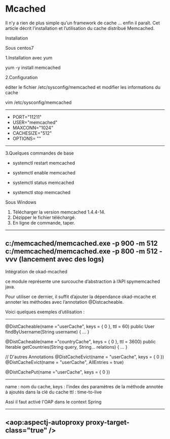 # Mcached

Il n’y a rien de plus simple qu’un framework de cache … enfin il paraît. Cet article décrit l’installation et l’utilisation du cache distribué Memcached.


Installation

Sous centos7

1.Installation avec yum

yum -y install memcached

2.Configuration

éditer le fichier /etc/sysconfig/memcached et modifier les informations du cache

vim /etc/sysconfig/memcached

--------------------------------------- 
- PORT="11211"
- USER="memcached"
- MAXCONN="1024"
- CACHESIZE="512"
- OPTIONS= ""
--------------------------------------
 
3.Quelques commandes de base

- systemctl restart memcached

- systemctl enable memcached

- systemctl status memcached

- systemctl stop memcached

Sous Windows

  1) Télécharger la version memcached 1.4.4-14.
  2) Dézipper le fichier téléchargé.
  3) En ligne de commande, taper.
  
------------------------------------------
c:/memcached/memcached.exe -p 900 -m 512
c:/memcached/memcached.exe -p 800 -m 512 -vvv (lancement avec des logs)
----------------------------------------

Intégration de okad-mcached

ce module représente une surcouche d’abstraction à l’API spymemcached java.

Pour utiliser ce dernier, il suffit d’ajouter la dépendance okad-mcache et annoter les méthodes avec l’annotation @Distcacheable.

Voici quelques exemples d’utilisation :

--------------------------------------------------------------------------------
@DistCacheable(name ="userCache", keys = { 0 }, ttl = 60)
public User findByUsername(String username) {
   ...
}
 
@DistCacheable(name ="countryCache", keys = { 0 }, ttl = 3600)
public Iterable<CountryRef> getCountries(String query, String... relations) {
  ...
}
 
// D'autres Annotations
@DistCacheEvict(name = "userCache", keys = { 0 })
@DistCacheEvict(name = "userCache", AllEntries = true)
 
@DistCachePut(name ="userCache", keys = { 0 })
 
---------------------------------------------------------------------------------
name : nom du cache,
keys : l’index des paramètres de la méthode annotée à ajoutés dans la clé du cache
ttl : time-to-live


Assi il faut activé l'OAP dans le context Spring

---------------------------------------------------
<aop:aspectj-autoproxy proxy-target-class="true" />
---------------------------------------------------
